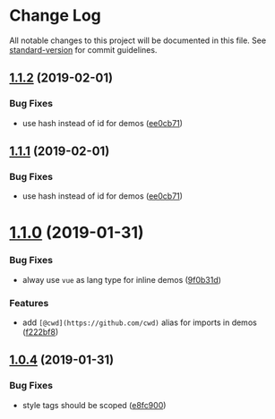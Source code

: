 # Change Log

All notable changes to this project will be documented in this file. See [standard-version](https://github.com/conventional-changelog/standard-version) for commit guidelines.

<a name="1.1.2"></a>
## [1.1.2](https://github.com/AngusFu/vuepress-plugin-playground/compare/v1.1.0...v1.1.2) (2019-02-01)


### Bug Fixes

* use hash instead of id for demos ([ee0cb71](https://github.com/AngusFu/vuepress-plugin-playground/commit/ee0cb71))



<a name="1.1.1"></a>
## [1.1.1](https://github.com/AngusFu/vuepress-plugin-playground/compare/v1.1.0...v1.1.1) (2019-02-01)


### Bug Fixes

* use hash instead of id for demos ([ee0cb71](https://github.com/AngusFu/vuepress-plugin-playground/commit/ee0cb71))



<a name="1.1.0"></a>
# [1.1.0](https://github.com/AngusFu/vuepress-plugin-playground/compare/v1.0.4...v1.1.0) (2019-01-31)


### Bug Fixes

* alway use `vue` as lang type for inline demos ([9f0b31d](https://github.com/AngusFu/vuepress-plugin-playground/commit/9f0b31d))


### Features

* add `[@cwd](https://github.com/cwd)` alias for imports in demos ([f222bf8](https://github.com/AngusFu/vuepress-plugin-playground/commit/f222bf8))



<a name="1.0.4"></a>

## [1.0.4](https://github.com/AngusFu/vuepress-plugin-playground/compare/v1.0.3...v1.0.4) (2019-01-31)

### Bug Fixes

- style tags should be scoped ([e8fc900](https://github.com/AngusFu/vuepress-plugin-playground/commit/e8fc900))
